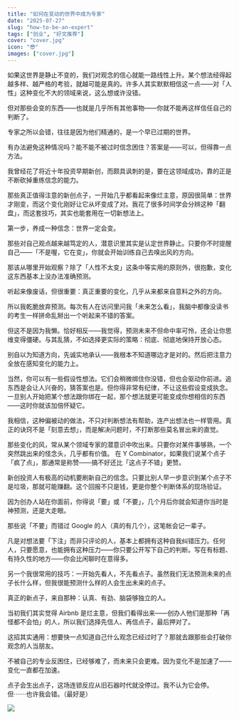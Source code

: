 ```yaml
---
title: "如何在变动的世界中成为专家"
date: "2025-07-27"
slug: "how-to-be-an-expert"
tags: ["创业", "好文推荐"]
cover: "cover.jpg"
icon: "😎"
images: ["cover.jpg"]
---
```

如果这世界是静止不变的，我们对观念的信心就能一路线性上升。某个想法经得起越多样、越严格的考验，就越可能是真的。许多人其实默默相信这一点——对「人性」这种变化不大的领域来说，这么想或许没错。



但对那些会变的东西——也就是几乎所有其他事物——你就不能再这样信任自己的判断了。



专家之所以会错，往往是因为他们精通的，是一个早已过期的世界。



有办法避免这种情况吗？能不能不被过时信念困住？答案是——可以，但得靠一点方法。



我曾经花了将近十年投资早期新创，而颇具讽刺的是，要在这领域成功，靠的正是不断砍掉重练信念的能力。



那些真正值得注意的新创点子，一开始几乎都看起来像烂主意，原因很简单：世界才刚变，而这个变化刚好让它从坏变成了对。我花了很多时间学会分辨这种「翻盘」，而这套技巧，其实也能套用在一切新想法上。



第一步，养成一种信念：世界一定会变。



那些对自己观点越来越笃定的人，潜意识里其实是认定世界静止。只要你不时提醒自己——「不是喔，它在变」，你就会开始训练自己去嗅出风的方向。



那该从哪里开始观察？除了「人性不太变」这条中等实用的原则外，很抱歉，变化这东西基本上没办法准确预测。



听起来像废话，但很重要：真正重要的变化，几乎从来都来自意料之外的方向。



所以我乾脆放弃预测。每次有人在访问里问我「未来怎么看」，我脑中都像没读书的考生一样拼命乱掰出一个听起来不错的答案。



但这不是因为我懒。恰好相反——我觉得，预测未来不但命中率可怜，还会让你思维变得僵硬。与其乱猜，不如选择更实际的策略：彻底、彻底地保持开放心态。



别自以为知道方向，先诚实地承认——我根本不知道哪边才是对的。然后把注意力全放在感知变化的能力上。



当然，你可以有一些假设性想法。它们会稍微绑住你没错，但也会驱动你前进。追东西是会让人兴奋的，猜答案也是。但你得非常有纪律，不让这些假设变成执念。
一旦别人开始把某个想法跟你绑在一起，那个想法就更可能变成你想相信的东西——这时你就该加倍怀疑它。



我相信，这种偏被动的做法，不只对判断想法有帮助，连产出想法也一样管用。真正的诀窍不是「刻意去想」，而是解决问题时，不打断那些莫名冒出来的直觉。



那些变化的风，常从某个领域专家的潜意识中吹出来。只要你对某件事够熟，一个突然跳出来的怪念头，几乎都有价值。
在 Y Combinator，如果我们说某个点子「疯了点」，那通常是称赞——搞不好还比「这点子不错」更赞。



新创投资人有极高的动机要刷新自己的信念。只要比别人早一步意识到某个点子不是垃圾，那就可能赚翻。这个回报不只是钱，更是你整个判断体系的现场验证。



因为创办人站在你面前，你得说「要」或「不要」，几个月后你就会知道你当时是神预测，还是大走眼。



那些说「不要」而错过 Google 的人（真的有几个），这笔帐会记一辈子。



凡是对想法要「下注」而非只评论的人，基本上都拥有这种自我纠错压力。任何人，只要愿意，也能拥有这种压力——你只要公开写下自己的判断。写在有标题、有持久性的地方——你会比闲聊时在意得多。



另一个我很常用的技巧：一开始先看人，不先看点子。虽然我们无法预测未来的点子长什么样，但我很能预测什么样的人会生出未来的点子。



真正的新点子，来自那种：认真、有劲、脑袋够独立的人。



当初我们其实觉得 Airbnb 是烂主意，但我们看得出来——创办人他们是那种「再怪都不会怕」的人，所以我们选择先信人、再信点子，最后押对了。



这招其实通用：想要快一点知道自己什么观念已经过时了？那就去跟那些会打破你观念的人当朋友。



不被自己的专业反困住，已经够难了，而未来只会更难。因为变化不是加速了——变化一直都在加速。



点子会生出点子，这场连锁反应从旧石器时代就没停过。我不认为它会停。
但⋯⋯也许我会错。（最好是）




![](https://prod-files-secure.s3.us-west-2.amazonaws.com/112d0858-5090-4d34-a606-b75eb8d65fd2/46476355-9cf3-4e99-9b7a-3531bc426380/1000202064.png?X-Amz-Algorithm=AWS4-HMAC-SHA256&X-Amz-Content-Sha256=UNSIGNED-PAYLOAD&X-Amz-Credential=ASIAZI2LB466UITKFPLJ%2F20250728%2Fus-west-2%2Fs3%2Faws4_request&X-Amz-Date=20250728T183201Z&X-Amz-Expires=3600&X-Amz-Security-Token=IQoJb3JpZ2luX2VjEGoaCXVzLXdlc3QtMiJHMEUCIAlxwpsKI8jcf8YC6Pluk2jr57LP7uzTsCLZWLcb2LDGAiEAjoKeLP6lIq8htreF2q5N0%2FyxcQlEQBM9Bc42hdnH%2B%2FsqiAQIk%2F%2F%2F%2F%2F%2F%2F%2F%2F%2F%2FARAAGgw2Mzc0MjMxODM4MDUiDJs06sGQ4uK0eB%2BqbyrcAwHnS5RCw5r1Fo5ES2G5omDqNJXeU2NFIJk2xUYFnkeacffaWqLKq0fkm%2FoGJjY9TaZrO3Ewl9MyUTgVx2QBvkHi8zdfGsff8hyh%2B7ykude9AQrUmVqs0hYZaDxmEs0NAnzD7Yk1tcttoGNDtvTz3jDRXu1YczFaX2TGk%2BnLRAIFOojRdYky2pOwI2KKwUsYf2xdEFBuoljaKDyEdM3BH7xkw1IFFXhSjRr8IeVieJ7LPwOLT%2FFqs0nqC9pOotvSqvCcNW%2FR3PfPAKIlCR7CfRSn3ugcsVl%2BqHNuo%2B%2BU9UcQjeUcV%2F8ffbnuGS%2FYQDEg4sDJforNwqoS8GYDZ2a2eUbxwcnIuaRqjSC3klPD1PumWxQxccl%2BorlWZYD0X6RLR1%2FJLSKO51nVaDW41y8HBVD8dk85W4%2B%2BHibnzebp5FxR9Te4xu799SCwxwfhtD3FxgrZZ8Swa%2BWSrunKXSdfS5BF7pOOaZjeAMpe42mPtpgLvOuhyzfX3nz1lLEyNHnwuVFcj7zEUIwVhbj4CJ3hkXkLphxIkpGUZF%2B5qcVDfJHLxNTguQttdS26dDrOiWbo8wlnOnTeAe%2B2vUdLwh8F5KABl1pxQr8kaWEgreb%2BmDhK4caubcWkkWvaxOurML7xnsQGOqUBDeVm40Tb3nnAKR0Jsp4Q%2BA2COqFVfA%2FBdTrtBP8cDY7PLGtwUrnsMjWZSrhlFSX9Zp3Ut3blf7iNwjcs6f%2FtvuzJvCjpHaAw0gtckYkKYphqeNdgMBS6Z7pD55CGTtxqXKA4tyBHRgIcZEZGpAvLxdsyhTJfY9E3zeJIZ%2F5j5iOieEY95vuhCpvOUa%2F6mJtg9nVqKmtRjEujWeyxFc0MZKRhrRvl&X-Amz-Signature=beea775416d7cbe4da84959f0e9b18bb1ad28efe4088052bbf6935a5ee0aeef5&X-Amz-SignedHeaders=host&x-amz-checksum-mode=ENABLED&x-id=GetObject)

